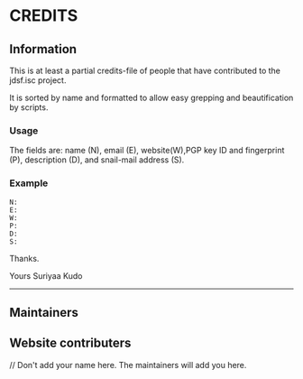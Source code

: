 CREDITS
====

## Information

This is at least a partial credits-file of people that have contributed to the jdsf.isc project.

It is sorted by name and formatted to allow easy grepping  and beautification by scripts.

### Usage
The fields are: name (N), email (E), website(W),PGP key ID and fingerprint (P), description (D), and snail-mail address (S).

### Example
    N: 
    E: 
    W: 
    P:
    D: 
    S: 

Thanks.

Yours
Suriyaa Kudo

----------

## Maintainers

## Website contributers


// Don't add your name here. The maintainers will add you here.
